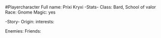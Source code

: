 #Playercharacter 
Full name: Prixi Kryxi
-Stats-
Class: Bard, School of valor
Race: Gnome
Magic: yes

-Story-
Origin:
interests:

Enemies:
Friends: